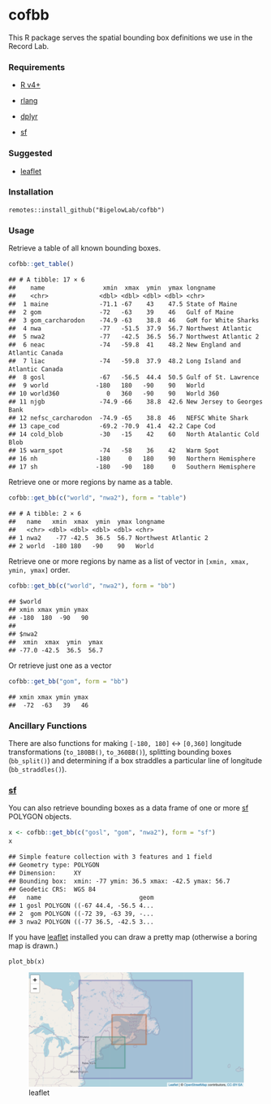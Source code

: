 cofbb
================

This R package serves the spatial bounding box definitions we use in the
Record Lab.

### Requirements

- [R v4+](https://www.r-project.org/)

- [rlang](https://CRAN.R-project.org/package=rlang)

- [dplyr](https://CRAN.R-project.org/package=dplyr)

- [sf](https://CRAN.R-project.org/package=sf)

### Suggested

- [leaflet](https://CRAN.R-project.org/package=leaflet)

### Installation

    remotes::install_github("BigelowLab/cofbb")

### Usage

Retrieve a table of all known bounding boxes.

``` r
cofbb::get_table()
```

    ## # A tibble: 17 × 6
    ##    name                xmin  xmax  ymin  ymax longname                       
    ##    <chr>              <dbl> <dbl> <dbl> <dbl> <chr>                          
    ##  1 maine              -71.1 -67    43    47.5 State of Maine                 
    ##  2 gom                -72   -63    39    46   Gulf of Maine                  
    ##  3 gom_carcharodon    -74.9 -63    38.8  46   GoM for White Sharks           
    ##  4 nwa                -77   -51.5  37.9  56.7 Northwest Atlantic             
    ##  5 nwa2               -77   -42.5  36.5  56.7 Northwest Atlantic 2           
    ##  6 neac               -74   -59.8  41    48.2 New England and Atlantic Canada
    ##  7 liac               -74   -59.8  37.9  48.2 Long Island and Atlantic Canada
    ##  8 gosl               -67   -56.5  44.4  50.5 Gulf of St. Lawrence           
    ##  9 world             -180   180   -90    90   World                          
    ## 10 world360             0   360   -90    90   World 360                      
    ## 11 njgb               -74.9 -66    38.8  42.6 New Jersey to Georges Bank     
    ## 12 nefsc_carcharodon  -74.9 -65    38.8  46   NEFSC White Shark              
    ## 13 cape_cod           -69.2 -70.9  41.4  42.2 Cape Cod                       
    ## 14 cold_blob          -30   -15    42    60   North Atalantic Cold Blob      
    ## 15 warm_spot          -74   -58    36    42   Warm Spot                      
    ## 16 nh                -180     0   180    90   Northern Hemisphere            
    ## 17 sh                -180   -90   180     0   Southern Hemisphere

Retrieve one or more regions by name as a table.

``` r
cofbb::get_bb(c("world", "nwa2"), form = "table")
```

    ## # A tibble: 2 × 6
    ##   name   xmin  xmax  ymin  ymax longname            
    ##   <chr> <dbl> <dbl> <dbl> <dbl> <chr>               
    ## 1 nwa2    -77 -42.5  36.5  56.7 Northwest Atlantic 2
    ## 2 world  -180 180   -90    90   World

Retrieve one or more regions by name as a list of vector in
`[xmin, xmax, ymin, ymax]` order.

``` r
cofbb::get_bb(c("world", "nwa2"), form = "bb")
```

    ## $world
    ## xmin xmax ymin ymax 
    ## -180  180  -90   90 
    ## 
    ## $nwa2
    ##  xmin  xmax  ymin  ymax 
    ## -77.0 -42.5  36.5  56.7

Or retrieve just one as a vector

``` r
cofbb::get_bb("gom", form = "bb")
```

    ## xmin xmax ymin ymax 
    ##  -72  -63   39   46

### Ancillary Functions

There are also functions for making `[-180, 180]` \<-\> `[0,360]`
longitude transformations (`to_180BB()`, `to_360BB()`), splitting
bounding boxes (`bb_split()`) and determining if a box straddles a
particular line of longitude (`bb_straddles()`).

### [sf](https://CRAN.R-project.org/package=sf)

You can also retrieve bounding boxes as a data frame of one or more
[sf](https://CRAN.R-project.org/package=sf) POLYGON objects.

``` r
x <- cofbb::get_bb(c("gosl", "gom", "nwa2"), form = "sf")
x
```

    ## Simple feature collection with 3 features and 1 field
    ## Geometry type: POLYGON
    ## Dimension:     XY
    ## Bounding box:  xmin: -77 ymin: 36.5 xmax: -42.5 ymax: 56.7
    ## Geodetic CRS:  WGS 84
    ##   name                           geom
    ## 1 gosl POLYGON ((-67 44.4, -56.5 4...
    ## 2  gom POLYGON ((-72 39, -63 39, -...
    ## 3 nwa2 POLYGON ((-77 36.5, -42.5 3...

If you have [leaflet](https://CRAN.R-project.org/package=leaflet)
installed you can draw a pretty map (otherwise a boring map is drawn.)

    plot_bb(x)

<figure>
<img src="inst/images/leaflet.png" alt="leaflet" />
<figcaption aria-hidden="true">leaflet</figcaption>
</figure>
